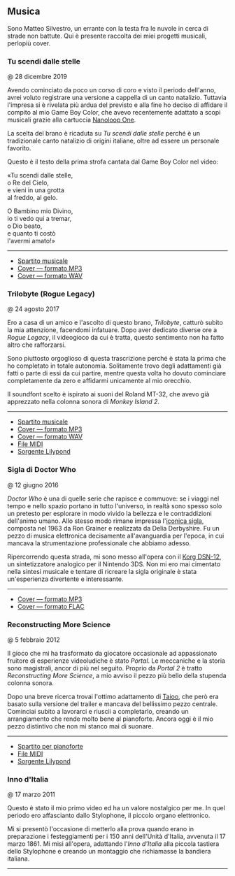 ## Musica

Sono Matteo Silvestro, un errante con la testa fra le nuvole in cerca di strade non battute. Qui è presente raccolta dei miei progetti musicali, perlopiù cover.


### Tu scendi dalle stelle
@ 28 dicembre 2019

Avendo cominciato da poco un corso di coro e visto il periodo dell'anno, avrei voluto registrare una versione a cappella di un canto natalizio. Tuttavia l'impresa si è rivelata più ardua del previsto e alla fine ho deciso di affidare il compito al mio Game Boy Color, che avevo recentemente adattato a scopi musicali grazie alla cartuccia [Nanoloop One][nlo].

La scelta del brano è ricaduta su *Tu scendi dalle stelle* perché è un tradizionale canto natalizio di origini italiane, oltre ad essere un personale favorito.

Questo è il testo della prima strofa cantata dal Game Boy Color nel video:

«Tu scendi dalle stelle,  
o Re del Cielo,  
e vieni in una grotta  
al freddo, al gelo.

O Bambino mio Divino,  
io ti vedo qui a tremar,  
o Dio beato,  
e quanto ti costò  
l'avermi amato!»

[nlo]: https://nanoloop.com/one/index.html

---

<!-- video=tyYpu07Jms0 -->

* [Spartito musicale][tsds_score]
* [Cover — formato MP3][tsds_mp3]
* [Cover — formato WAV][tsds_wav]

[tsds_score]: /files/covers/tu_scendi_dalle_stelle/tu_scendi_dalle_stelle.mscz
[tsds_mp3]: /files/covers/tu_scendi_dalle_stelle/tsdsgb.mp3
[tsds_wav]: /files/covers/tu_scendi_dalle_stelle/tsdsgb.wav


### Trilobyte (Rogue Legacy)
@ 24 agosto 2017

Ero a casa di un amico e l'ascolto di questo brano, *Trilobyte*, catturò subito la mia attenzione, facendomi infatuare. Dopo aver dedicato diverse ore a *Rogue Legacy*, il videogioco da cui è tratta, questo sentimento non ha fatto altro che rafforzarsi.

Sono piuttosto orgoglioso di questa trascrizione perché è stata la prima che ho completato in totale autonomia. Solitamente trovo degli adattamenti già fatti o parte di essi da cui partire, mentre questa volta ho dovuto cominciare completamente da zero e affidarmi unicamente al mio orecchio.

Il soundfont scelto è ispirato ai suoni del Roland MT-32, che avevo già apprezzato nella colonna sonora di *Monkey Island 2*.

---

<!-- video=BbQ2w-cUqnU -->

* [Spartito musicale][trilobyte_score]
* [Cover — formato MP3][trilobyte_mp3]
* [Cover — formato WAV][trilobyte_wav]
* [File MIDI][trilobyte_midi]
* [Sorgente Lilypond][trilobyte_ly]

[trilobyte_score]: /files/covers/trilobyte/Trilobyte.pdf
[trilobyte_mp3]: /files/covers/trilobyte/Trilobyte.mp3
[trilobyte_wav]: /files/covers/trilobyte/Trilobyte.wav
[trilobyte_midi]: /files/covers/trilobyte/Trilobyte.mid
[trilobyte_ly]: /files/covers/trilobyte/Trilobyte.ly


### Sigla di Doctor Who
@ 12 giugno 2016


*Doctor Who* è una di quelle serie che rapisce e commuove: se i viaggi nel tempo e nello spazio portano in tutto l'universo, in realtà sono spesso solo un pretesto per esplorare in modo vivido la bellezza e le contraddizioni dell'animo umano. Allo stesso modo rimane impressa l'[iconica sigla][dt], composta nel 1963 da Ron Grainer e realizzata da Delia Derbyshire. Fu un pezzo di musica elettronica decisamente all'avanguardia per l'epoca, in cui mancava la strumentazione professionale che abbiamo adesso.

Ripercorrendo questa strada, mi sono messo all'opera con il [Korg DSN-12][dsn12], un sintetizzatore analogico per il Nintendo 3DS. Non mi ero mai cimentato nella sintesi musicale e tentare di ricreare la sigla originale è stata un'esperienza divertente e interessante.

 [dt]: https://www.youtube.com/watch?v=xkIEkLww3lg
 [dsn12]: https://www.korg.com/it/products/synthesizers/korg_dsn12/

---

<!-- video=NfxWFH7sd8w -->

* [Cover — formato MP3][dwtheme_mp3]
* [Cover — formato FLAC][dwtheme_flac]

[dwtheme_mp3]: /files/covers/dsn_12/dwtheme.mp3
[dwtheme_flac]: /files/covers/dsn_12/dwtheme.flac


### Reconstructing More Science
@ 5 febbraio 2012

Il gioco che mi ha trasformato da giocatore occasionale ad appassionato fruitore di esperienze videoludiche è stato *Portal*. Le meccaniche e la storia sono magistrali, ancor di più nel seguito. Proprio da *Portal 2* è tratto *Reconstructing More Science*, a mio avviso il pezzo più bello della stupenda colonna sonora.

Dopo una breve ricerca trovai l'ottimo adattamento di [Taioo][taioo], che però era basato sulla versione del trailer e mancava del bellissimo pezzo centrale. Cominciai subito a lavorarci e riuscii a completarlo, creando un arrangiamento che rende molto bene al pianoforte.
 Ancora oggi è il mio pezzo distintivo che non mi stanco mai di suonare.

[taioo]: https://www.youtube.com/watch?v=ElGJUXZdCd0

---

<!-- video=vd6Nx3trzUs -->

* [Spartito per pianoforte][reconstructing_piano]
* [File MIDI][reconstructing_midi]
* [Sorgente Lilypond][reconstructing_ly]

[reconstructing_piano]: /files/covers/reconstructing_more_science/Reconstructing%20more%20science.pdf
[reconstructing_midi]: /files/covers/reconstructing_more_science/Reconstructing%20more%20science.midi
[reconstructing_ly]: /files/covers/reconstructing_more_science/Reconstructing%20more%20science.ly


### Inno d'Italia
@ 17 marzo 2011

Questo è stato il mio primo video ed ha un valore nostalgico per me. In quel periodo ero affascianto dallo Stylophone, il piccolo organo elettronico.

Mi si presentò l'occasione di metterlo alla prova quando erano in preparazione i festeggiamenti per i 150 anni dell'Unità d'Italia, avvenuta il 17 marzo 1861. Mi misi all'opera, adattando l'*Inno d'Italia* alla piccola tastiera dello Stylophone e creando un montaggio che richiamasse la bandiera italiana.

---

<!-- video=xjAYyEqnTaw -->
